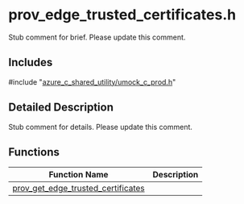 # prov_edge_trusted_certificates.h 

Stub comment for brief. Please update this comment.

## Includes

\#include "[azure_c_shared_utility/umock_c_prod.h](umock-c-prod-h.md)"  

## Detailed Description

Stub comment for details. Please update this comment.

## Functions

Function Name                  | Description                                
--------------------------------|---------------------------------------------
[prov_get_edge_trusted_certificates](./prov-edge-trusted-certificates-h/prov-get-edge-trusted-certificates.md)            | 

